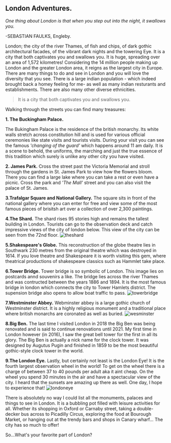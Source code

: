 ## London Adventures.

_One thing about London is that when you step out into the night, it swallows you._

-SEBASTIAN FAULKS, Engleby.

London; the city of the river Thames, of fish and chips, of dark gothic architectural facades, of the vibrant dark nights and the towering Eye. It is a city that both captivates you and swallows you. It is huge, spreading over an area of 1,572 kilometres! Considering the 14 million people making up London and the greater London area, it reigns as the largest city in Europe. There are many things to do and see in London and you will love the diversity that you see. There is a large indian population - which indeed brought back a homey feeling for me- as well as many indian resturants and establishments. There are also many other diverse ethnicities.

> It is a city that both captivates you and swallows you.

Walking through the streets you can find many treasures:

**1. The Buckingham Palace.**

The Bukingham Palace is the residence of the british monarchy. Its white walls stretch across constitution hill and is used for various official ceremonies like state visits and tourists visits. During your visit you can see the famous _'changing of the guard'_ which happens around 11 am daily. It is a scene to behold, the uniforms, the marching and just the true essence of this tradition which surely is unlike any other city you have visited.

**2. James Park.**
Cross the street past the Victoria Memorial and stroll through the gardens in St. James Park to view how the flowers bloom. There you can find a large lake where you can take a rest or even have a picnic. Cross the park and _'The Mall'_ street and you can also visit the palace of St. James.

**3.Trafalgar Square and National Gallery.**
The square sits in front of the national gallery where you can enter for free and view some of the most famous pieces of brisitsh art over a collection of over 2,300 paintings.

**4.The Shard.**
The shard rises 95 stories high and remains the tallest building in London. Tourists can go to the observation deck and catch impressive views of the city of london below. This view of the city can be seen from the 72nd floor.
![theshard](/img/shard1.jpg)

**5.Shakespeare's Globe.**
This reconstruction of the globe theatre lies in Southwark 230 metres from the original theatre which was destroyed in 1614. If you love theatre and Shakespeare it is worth visiting this gem, where theatrical productions of shakespeare classics such as Hammlet take place.

**6.Tower Bridge.**
Tower bridge is so symbolic of London. This image lies on postcards annd souvenirs a like. The bridge lies across the river Thames and was contructed between the years 1886 and 1894. It is the most famous bridge in london which connects the city to Tower Hamlets district. The supension bridge also opens to allow boat traffic to pass.
![towerbridge](/img/towerbridge.jpg)

**7.Westminster Abbey.**
Webminster abbey is a large gothic church of Westminster district. It is a highly religious monument and a traditional place where british monarchs are coronated as well as buried.
![wesminster](/img/wesminsterpost.jpg)

**8.Big Ben.**
The last time I visited London in 2018 the Big Ben was being renovated and is said to continue renovations until 2021. My first time in London however (in 2016), I saw the great bell tower for the first in all its glory. The Big Ben is actually a nick name for the clock tower. It was designed by Augutus Pugin and finished in 1859 to be the most beautiful gothic-style clock tower in the world.

**9.The London Eye.**
Lastly, but certainly not least is the London Eye! It is the fourth largest observation wheel in the world! To get on the wheel there is a charge of between 37 to 40 pounds per adult aka it aint cheap. On the wheel you spend 30 minutes in the air and have a spectacular view of the city. I heard that the sunsets are amazing up there as well. One day, I hope to experience that!
![londoneye](/img/londoneye.jpg)

There is absolutely no way I could list all the monuments, palaces and things to see in London. It is a bubbling pot filled with leisure activities for all. Whether its shopping in Oxford or Carnaby street, taking a double-decker bus across to Picadilly Circus, exploring the food at Bourough Market, or hanging out at the trendy bars and shops in Canary wharf... The city has so much to offer!

So...What's your favorite part of London?
